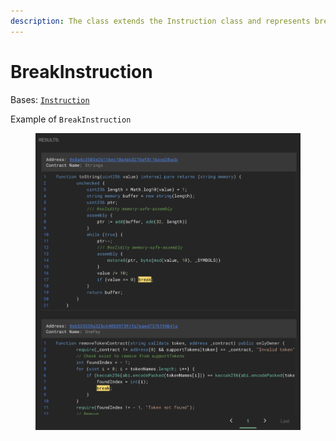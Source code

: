 ```yaml
---
description: The class extends the Instruction class and represents break instruction.
---
```


# BreakInstruction

Bases: [`Instruction`](./)

Example of `BreakInstruction`

<figure><img src="../../.gitbook/assets/image (2) (1).png" alt=""><figcaption></figcaption></figure>
